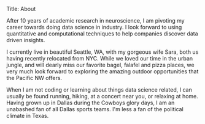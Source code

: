 Title: About

After 10 years of academic research in neuroscience, I am pivoting my career towards doing data science in industry. I look forward to using quantitative and computational techniques to help companies discover data driven insights.

I currently live in beautiful Seattle, WA, with my gorgeous wife Sara, both us having recently relocated from NYC. While we loved our time in the urban jungle, and will dearly miss our favorite bagel, falafel and pizza places, we very much look forward to exploring the amazing outdoor opportunities that the Pacific NW offers.

When I am not coding or learning about things data science related, I can usually be found running, hiking, at a concert near you, or relaxing at home. Having grown up in Dallas during the Cowboys glory days, I am an unabashed fan of all Dallas sports teams. I'm less a fan of the political climate in Texas.



